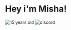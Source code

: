 # Hey i'm Misha!

![15 years old](https://img.shields.io/badge/-%21%19%31%4015%20years%20old-090909?style=for-the-badge&logo=) ![discord](https://img.shields.io/badge/-w1ndr%231337-7289DA?style=for-the-badge&logo=discord&logoColor=white)
